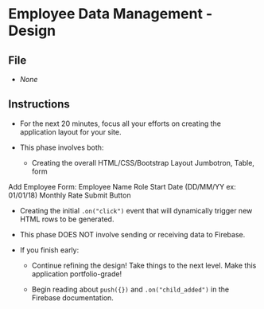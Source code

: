 # Employee Data Management - Design

## File

* _None_

## Instructions

* For the next 20 minutes, focus all your efforts on creating the application layout for your site.

* This phase involves both:

  * Creating the overall HTML/CSS/Bootstrap Layout
    Jumbotron, Table, form

Add Employee Form:
Employee Name
Role
Start Date (DD/MM/YY ex: 01/01/18)
Monthly Rate
Submit Button

* Creating the initial `.on("click")` event that will dynamically trigger new HTML rows to be generated.

* This phase DOES NOT involve sending or receiving data to Firebase.

* If you finish early:

  * Continue refining the design! Take things to the next level. Make this application portfolio-grade!

  * Begin reading about `push({})` and `.on("child_added")` in the Firebase documentation.
